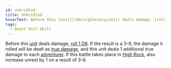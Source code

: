 ```yaml
---
id: unbridled
title: Unbridled
hoverText: Before this [unit](/docs/glossary/unit) deals damage, [roll 1 D6](/docs/glossary/roll-a-d6). If the result is a 3-6, the damage it rolled will be dealt as [true damage](/docs/glossary/true-damage), and this unit deals 1 additional true damage to each [adventurer](/docs/glossary/adventurer). If this battle takes place in [High Rock](/docs/provinces/high-rock), also increase unrest by 1 on a result of 3-6.
tags:
  - Quest Unit Skill
---
```


Before this [unit](/docs/glossary/unit) deals damage, [roll 1 D6](/docs/glossary/roll-a-d6). If the result is a 3-6, the damage it rolled will be dealt as [true damage](/docs/glossary/true-damage), and this unit deals 1 additional true damage to each [adventurer](/docs/glossary/adventurer). If this battle takes place in [High Rock](/docs/provinces/high-rock), also increase unrest by 1 on a result of 3-6.
